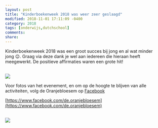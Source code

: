 ```yaml
---
layout: post
title: "Kinderboekenweek 2018 was weer zeer geslaagd"
modified: 2018-11-01 17:11:09 -0400
category: 2018
tags: [onderwijs,dutchschool]
comments: 
share: 
---
```


Kinderboekenweek 2018 was een groot succes bij jong en al wat minder jong 😉. Graag via deze dank je wel aan iedereen die hieraan heeft meegewerkt. De positieve affirmaties waren een grote hit!

<br />

<img src="/images/kinderboekenweek2018.jpg">

<br/>

Voor fotos van het evenement, en om op de hoogte te blijven van alle activiteiten, volg de Oranjebloesem op [Facebook](https://www.facebook.com/de.oranjebloesem)

[https://www.facebook.com/de.oranjebloesem](https://www.facebook.com/de.oranjebloesem)

<br />

<img src="/images/kinderboekenweek2018-2.jpg">
